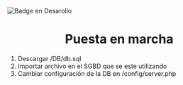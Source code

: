  ![Badge en Desarollo](https://img.shields.io/badge/Sin%20estilos%20configurados%20|%20Solo%20Backend-F0EE02)

<h1 align="center"> Puesta en marcha </h1>

<ol>
  <li>Descargar /DB/db.sql</li>
  <li>Importar archivo en el SGBD que se este utilizando</li>
  <li>Cambiar configuración de la DB en /config/server.php</li>
</ol>
